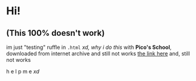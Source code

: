 # Hi!
(This 100% doesn't work)
---
im just "testing" ruffle in `.html` *xd, why i do this*
with **Pico's School**, downloaded from internet archive and still not works [the link here](https://archive.org/details/flash_picosschool)
and, still not works

h e l p  m e _xd_
